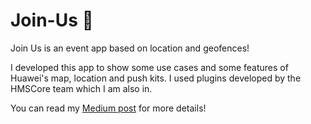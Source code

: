 # Join-Us :tada:
Join Us is an event app based on location and geofences!

I developed this app to show some use cases and some features of Huawei's map, location and push kits. I used plugins developed by the HMSCore team which I am also in.

You can read my <a target="_blank" href="https://medium.com/huawei-developers/three-in-one-an-event-app-with-hms-location-map-and-push-kit-for-react-native-efdee7db1c68">Medium post</a> for more details!
